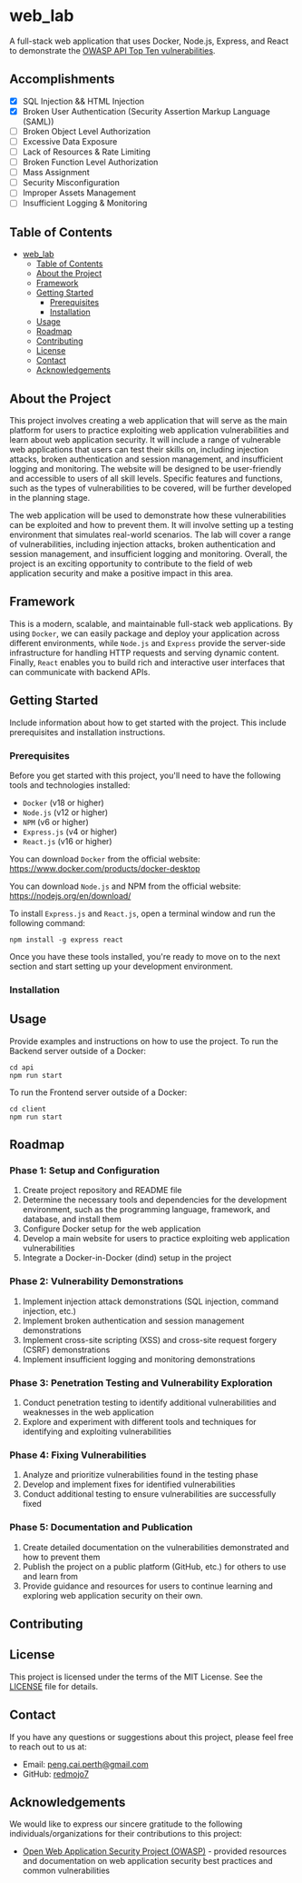 # web_lab

A full-stack web application that uses Docker, Node.js, Express, and React to demonstrate the [OWASP API Top Ten vulnerabilities](https://owasp.org/www-project-api-security/).

## Accomplishments

- [x] SQL Injection && HTML Injection
- [x] Broken User Authentication (Security Assertion Markup Language (SAML))
- [ ] Broken Object Level Authorization
- [ ] Excessive Data Exposure
- [ ] Lack of Resources & Rate Limiting
- [ ] Broken Function Level Authorization
- [ ] Mass Assignment
- [ ] Security Misconfiguration
- [ ] Improper Assets Management
- [ ] Insufficient Logging & Monitoring

## Table of Contents

- [web_lab](#web_lab)
  - [Table of Contents](#table-of-contents)
  - [About the Project](#about-the-project)
  - [Framework](#Framework)
  - [Getting Started](#getting-started)
    - [Prerequisites](#prerequisites)
    - [Installation](#installation)
  - [Usage](#usage)
  - [Roadmap](#roadmap)
  - [Contributing](#contributing)
  - [License](#license)
  - [Contact](#contact)
  - [Acknowledgements](#acknowledgements)

## About the Project
This project involves creating a web application that will serve as the main platform for users to practice exploiting web application vulnerabilities and learn about web application security. It will include a range of vulnerable web applications that users can test their skills on, including injection attacks, broken authentication and session management, and insufficient logging and monitoring. The website will be designed to be user-friendly and accessible to users of all skill levels. Specific features and functions, such as the types of vulnerabilities to be covered, will be further developed in the planning stage.

The web application will be used to demonstrate how these vulnerabilities can be exploited and how to prevent them. It will involve setting up a testing environment that simulates real-world scenarios. The lab will cover a range of vulnerabilities, including injection attacks, broken authentication and session management, and insufficient logging and monitoring. Overall, the project is an exciting opportunity to contribute to the field of web application security and make a positive impact in this area.

## Framework
This is a modern, scalable, and maintainable full-stack web applications. By using `Docker`, we can easily package and deploy your application across different environments, while `Node.js` and `Express` provide the server-side infrastructure for handling HTTP requests and serving dynamic content. Finally, `React` enables you to build rich and interactive user interfaces that can communicate with backend APIs.

## Getting Started

Include information about how to get started with the project. This include prerequisites and installation instructions.

### Prerequisites

Before you get started with this project, you'll need to have the following tools and technologies installed:

* `Docker` (v18 or higher)
* `Node.js` (v12 or higher)
* `NPM` (v6 or higher)
* `Express.js` (v4 or higher)
* `React.js` (v16 or higher)

You can download `Docker` from the official website: https://www.docker.com/products/docker-desktop

You can download `Node.js` and NPM from the official website: https://nodejs.org/en/download/

To install `Express.js` and `React.js`, open a terminal window and run the following command:

```
npm install -g express react
```
Once you have these tools installed, you're ready to move on to the next section and start setting up your development environment.

### Installation


## Usage

Provide examples and instructions on how to use the project. 
To run the Backend server outside of a Docker:
```
cd api
npm run start
```
To run the Frontend server outside of a Docker:
```
cd client
npm run start
```

## Roadmap

### Phase 1: Setup and Configuration
 1. Create project repository and README file
 2. Determine the necessary tools and dependencies for the development environment, such as the programming language, framework, and database, and install them
 3. Configure Docker setup for the web application
 4. Develop a main website for users to practice exploiting web application vulnerabilities 
 5. Integrate a Docker-in-Docker (dind) setup in the project
### Phase 2: Vulnerability Demonstrations
 1. Implement injection attack demonstrations (SQL injection, command injection, etc.)
 2. Implement broken authentication and session management demonstrations
 3. Implement cross-site scripting (XSS) and cross-site request forgery (CSRF) demonstrations
 4. Implement insufficient logging and monitoring demonstrations
### Phase 3: Penetration Testing and Vulnerability Exploration
 1. Conduct penetration testing to identify additional vulnerabilities and weaknesses in the web application
 2. Explore and experiment with different tools and techniques for identifying and exploiting vulnerabilities
### Phase 4: Fixing Vulnerabilities
 1. Analyze and prioritize vulnerabilities found in the testing phase
 2. Develop and implement fixes for identified vulnerabilities
 3. Conduct additional testing to ensure vulnerabilities are successfully fixed
### Phase 5: Documentation and Publication
 1. Create detailed documentation on the vulnerabilities demonstrated and how to prevent them
 2. Publish the project on a public platform (GitHub, etc.) for others to use and learn from
 3. Provide guidance and resources for users to continue learning and exploring web application security on their own.

## Contributing


## License

This project is licensed under the terms of the MIT License. See the [LICENSE](LICENSE) file for details.

## Contact

If you have any questions or suggestions about this project, please feel free to reach out to us at:

- Email: [peng.cai.perth@gmail.com](peng.cai.perth@gmail.com)
- GitHub: [redmojo7](https://github.com/redmojo7)
## Acknowledgements

We would like to express our sincere gratitude to the following individuals/organizations for their contributions to this project:

- [Open Web Application Security Project (OWASP)](https://owasp.org/) - provided resources and documentation on web application security best practices and common vulnerabilities
